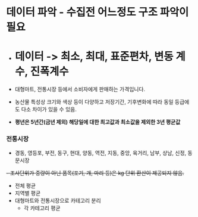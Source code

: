 # 데이터 파악 - 수집전 어느정도 구조 파악이 필요 
- # 데이터 -> 최소, 최대, 표준편차, 변동 계수, 진폭계수


- 대형마트, 전통시장 등에서 소비자에게 판매하는 가격입니다.
- 농산물 특성상 크기와 색상 등이 다양하고 저장기간, 기후변화에 따라 동일 등급에도 다소 차이가 있을 수 있음.
- **평년은 5년간(금년 제외) 해당일에 대한 최고값과 최소값을 제외한 3년 평균값**
### 전통시장 
- 경동, 영등포, 부전, 동구, 현대, 양동, 역전, 지동, 중앙, 육거리, 남부, 상남, 신정, 동문시장

~~- 조사단위가 중량이 아닌 품목(포기, 개, 마리 등)은 kg 단위 환산이 제공되지 않음.~~


- 전체 평균 
- 지역별 평균
- 대형마트와 전통시장으로 카테고리 분리 
    - 각 카테고리 평균 
